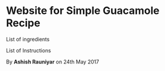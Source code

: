 # Website for Simple Guacamole Recipe

List of ingredients

List of Instructions

By **Ashish Rauniyar** on 24th May 2017
